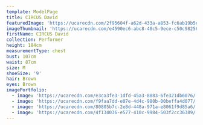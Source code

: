 ```yaml
---
template: ModelPage
title: CIRCUS David
featuredImage: 'https://ucarecdn.com/2f95604f-a62d-433a-a853-fc6ab19b5e8d/'
imageThumbnail: 'https://ucarecdn.com/e4590ec6-abc8-40c5-9ece-c50c98256dce/'
firstName: CIRCUS David
collection: Performer
height: 184cm
measurementType: chest
bust: 107cm
waist: 87cm
size: M
shoeSize: '9'
hair: Brown
eyes: Brown
imagePortfolio:
  - image: 'https://ucarecdn.com/e3ca3fe3-1dfd-45a3-8883-6fe321db6076/'
  - image: 'https://ucarecdn.com/f9faa7dd-e07e-4d4c-980b-00beffa4d077/'
  - image: 'https://ucarecdn.com/80805b7c-2e8d-448a-971a-e8061f9d85a6/'
  - image: 'https://ucarecdn.com/4f134036-e577-410c-9984-503f2cc36389/'
---
```



